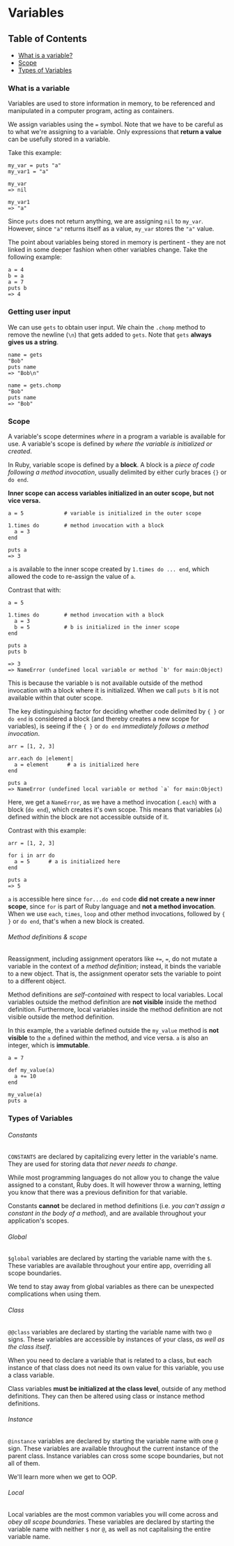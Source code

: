 # Variables

## Table of Contents
- [What is a variable?](#what-is-a-variable)
- [Scope](#Scope)
- [Types of Variables](#types-of-variables)

### What is a variable
Variables are used to store information in memory, to be referenced and manipulated in a computer program, acting as containers. 

We assign variables using the `=` symbol. Note that we have to be careful as to what we're assigning to a variable. Only expressions that __return a value__ can be usefully stored in a variable. 

Take this example:
```
my_var = puts "a"
my_var1 = "a"

my_var
=> nil

my_var1
=> "a"
```
Since `puts` does not return anything, we are assigning `nil` to `my_var`. However, since `"a"` returns itself as a value, `my_var` stores the `"a"` value. 

The point about variables being stored in memory is pertinent - they are not linked in some deeper fashion when other variables change. Take the following example:
```
a = 4
b = a
a = 7
puts b
=> 4
```
### Getting user input
We can use `gets` to obtain user input. We chain the `.chomp` method to remove the newline (`\n`) that gets added to `gets`. Note that `gets` __always gives us a string__.
```
name = gets 
"Bob"
puts name
=> "Bob\n"

name = gets.chomp
"Bob"
puts name
=> "Bob"
```
### Scope
A variable's scope determines *where* in a program a variable is available for use. A variable's scope is defined by *where the variable is initialized or created*. 

In Ruby, variable scope is defined by a __block__. A block is a *piece of code following a method invocation*, usually delimited by either curly braces `{}` or `do end`. 

__Inner scope can access variables initialized in an outer scope, but not vice versa.__
```
a = 5             # variable is initialized in the outer scope

1.times do        # method invocation with a block
  a = 3           
end

puts a
=> 3
```
`a` is available to the inner scope created by `1.times do ... end`, which allowed the code to re-assign the value of `a`.

Contrast that with:
```
a = 5

1.times do        # method invocation with a block
  a = 3
  b = 5           # b is initialized in the inner scope
end

puts a
puts b

=> 3
=> NameError (undefined local variable or method `b' for main:Object)
```
This is because the variable `b` is not available outside of the method invocation with a block where it is initialized. When we call `puts b` it is not available within that outer scope.

The key distinguishing factor for deciding whether code delimited by `{ }` or `do end` is considered a block (and thereby creates a new scope for variables), is seeing if the `{ }` or `do end` *immediately follows a method invocation*.
```
arr = [1, 2, 3]

arr.each do |element|
  a = element      # a is initialized here
end

puts a
=> NameError (undefined local variable or method `a` for main:Object)
```
Here, we get a `NameError`, as we have a method invocation (`.each`) with a block (`do end`), which creates it's own scope. This means that variables (`a`) defined within the block are not accessible outside of it. 

Contrast with this example:
```
arr = [1, 2, 3]

for i in arr do
  a = 5      # a is initialized here
end

puts a
=> 5
```
`a` is accessible here since `for...do end` code __did not create a new inner scope__, since `for` is part of Ruby language and __not a method invocation__. When we use `each`, `times`, `loop` and other method invocations, followed by `{ }` or `do end`, that's when a new block is created.

###### Method definitions & scope
Reassignment, including assignment operators like `+=`, `=`, do not mutate a variable in the context of a *method definition*; instead, it binds the variable to a new object. That is, the assignment operator sets the variable to point to a different object.

Method definitions are *self-contained* with respect to local variables. Local variables outside the method definition are __not visible__ inside the method definition. Furthermore, local variables inside the method definition are not visible outside the method definition.

In this example, the `a` variable defined outside the `my_value` method is __not visible__ to the `a` defined within the method, and vice versa. `a` is also an integer, which is __immutable__.
```
a = 7

def my_value(a)
  a += 10
end

my_value(a)
puts a
```
### Types of Variables
###### Constants
`CONSTANTS` are declared by capitalizing every letter in the variable's name. They are used for storing data *that never needs to change*. 

While most programming languages do not allow you to change the value assigned to a constant, Ruby does. It will however throw a warning, letting you know that there was a previous definition for that variable.

Constants __cannot__ be declared in method definitions (i.e. *you can't assign a constant in the body of a method*), and are available throughout your application's scopes.

###### Global
`$global` variables are declared by starting the variable name with the `$`. These variables are available throughout your entire app, overriding all scope boundaries. 

We tend to stay away from global variables as there can be unexpected complications when using them.

###### Class
`@@class` variables are declared by starting the variable name with two `@` signs. These variables are accessible by instances of your class, *as well as the class itself*. 

When you need to declare a variable that is related to a class, but each instance of that class does not need its own value for this variable, you use a class variable. 

Class variables __must be initialized at the class level__, outside of any method definitions. They can then be altered using class or instance method definitions.

###### Instance
`@instance` variables are declared by starting the variable name with one `@` sign. These variables are available throughout the current instance of the parent class. Instance variables can cross some scope boundaries, but not all of them. 

We'll learn more when we get to OOP. 

###### Local
Local variables are the most common variables you will come across and *obey all scope boundaries*. These variables are declared by starting the variable name with neither `$` nor `@`, as well as not capitalising the entire variable name.